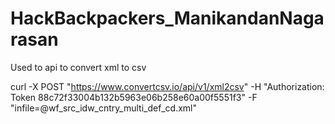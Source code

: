 # HackBackpackers_ManikandanNagarasan

Used to api to convert xml to csv

curl -X POST "https://www.convertcsv.io/api/v1/xml2csv" -H "Authorization: Token 88c72f33004b132b5963e06b258e60a00f5551f3" -F "infile=@wf_src_idw_cntry_multi_def_cd.xml"

